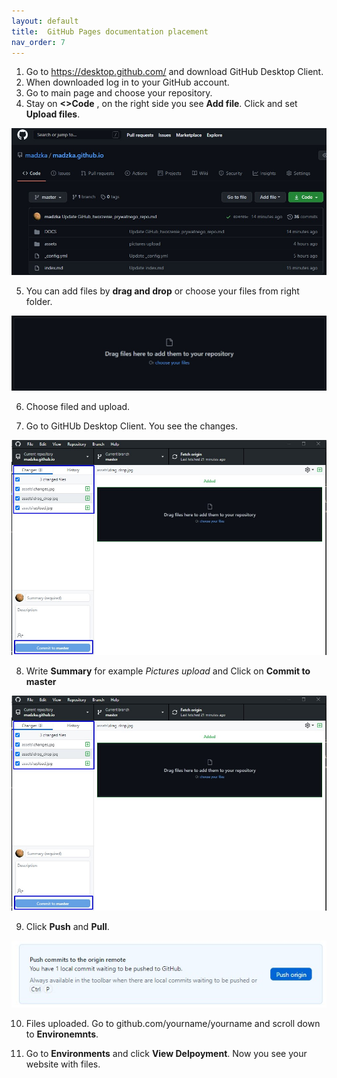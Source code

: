 ```yaml
---
layout: default
title:  GitHub Pages documentation placement
nav_order: 7
--- 
```


1. Go to https://desktop.github.com/ and download GitHub Desktop Client. 
2. When downloaded log in to your GitHub account. 
3. Go to main page and choose your repository. 
4. Stay on **<>Code** , on the right side you see **Add file**. Click and set **Upload files**.  

![Alt Text for image](/assets/upload.jpg)

5. You can add files by **drag and drop** or choose your files from right folder. 

![Alt Text for image](/assets/drag_drop.jpg)

6. Choose filed and upload. 

7. Go to GitHUb Desktop Client. You see the changes. 

![Alt Text for image](/assets/changes.jpg) 

8. Write **Summary** for example *Pictures upload* and  Click on **Commit to master**

![Alt Text for image](/assets/changes.jpg) 

9. Click **Push** and **Pull**.

![Alt Text for image](/assets/push.jpg) 

10. Files uploaded. Go to github.com/yourname/yourname and scroll down to **Environemnts**. 
    
11. Go to **Environments** and click **View Delpoyment**. Now you see your website with files. 

